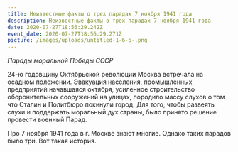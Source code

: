 ```yaml
---
title: Неизвестные факты о трех парадах 7 ноября 1941 года
description: Неизвестные факты о трех парадах 7 ноября 1941 года
date: 2020-07-27T18:56:29.242Z
event_date: 2020-07-27T18:56:29.271Z
picture: /images/uploads/untitled-1-6-6-.png
---
```

*Парады моральной Победы СССР*

24-ю годовщину Октябрьской революции Москва встречала на осадном положении. Эвакуация населения, промышленных предприятий начавшаяся октября, усиленное строительство оборонительных сооружений на улицах, породило массу слухов о том что Сталин и Политбюро покинули город. Для того, чтобы развеять слухи и поддержать моральный дух страны, было принято решение провести военный Парад.

Про 7 ноября 1941 года в г. Москве знают многие. Однако таких парадов было три. Вот такая история.
